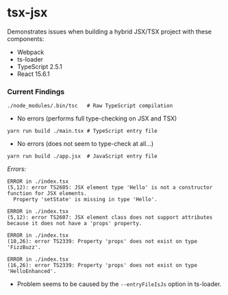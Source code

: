 # tsx-jsx

Demonstrates issues when building a hybrid JSX/TSX project with these components:
- Webpack
- ts-loader
- TypeScript 2.5.1
- React 15.6.1

### Current Findings

```shell
./node_modules/.bin/tsc   # Raw TypeScript compilation
```
- No errors (performs full type-checking on JSX and TSX)

```shell
yarn run build ./main.tsx # TypeScript entry file
```
- No errors (does not seem to type-check at all...)

```shell
yarn run build ./app.jsx  # JavaScript entry file
```
*Errors:* 

```shell
ERROR in ./index.tsx
(5,12): error TS2605: JSX element type 'Hello' is not a constructor function for JSX elements.
  Property 'setState' is missing in type 'Hello'.

ERROR in ./index.tsx
(5,12): error TS2607: JSX element class does not support attributes because it does not have a 'props' property.

ERROR in ./index.tsx
(10,26): error TS2339: Property 'props' does not exist on type 'FizzBuzz'.

ERROR in ./index.tsx
(16,26): error TS2339: Property 'props' does not exist on type 'HelloEnhanced'.
```

- Problem seems to be caused by the `--entryFileIsJs` option in ts-loader. 
